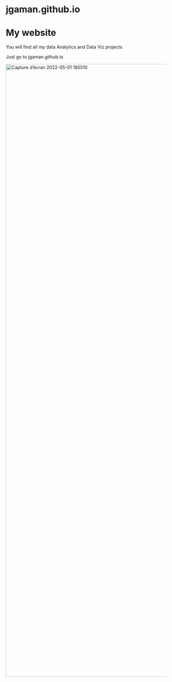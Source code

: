 # jgaman.github.io
# My website

You will find all my data Analytics and Data Viz projects

Just go to jgaman.github.io



<img width="1918" alt="Capture d’écran 2022-05-01 185510" src="https://user-images.githubusercontent.com/43534237/166156114-40af5e58-3b32-4cff-8feb-d34dd65d3159.png">
